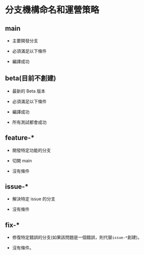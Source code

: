 # 分支機構命名和運營策略

## main

* 主要開發分支
* 必須滿足以下條件

* 編譯成功

## beta(目前不創建)

* 最新的 Beta 版本
* 必須滿足以下條件

* 編譯成功
* 所有測試都會成功

## feature-*

* 開發特定功能的分支
* 切開 main

* 沒有條件

## issue-*

* 解決特定 issue 的分支

* 沒有條件

## fix-*

* 修復特定錯誤的分支(如果該問題是一個錯誤，則代替`issue-*`創建)。

* 沒有條件。